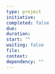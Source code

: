 ```yaml
---
type: project
initiative: 
completed: false
due: 
duration: 
start: ""
waiting: false
file: 
context: 
dependency: ""
---
```

